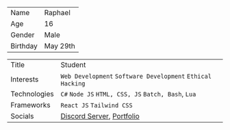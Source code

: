 <table>
  <tr>
    <td>Name</td>
    <td>Raphael</td>
  </tr>
  <tr>
    <td>Age</td>
    <td>16</td>
  </tr>
  <tr>
    <td>Gender</td>
    <td>Male</td>
  </tr>
  <tr>
    <td>Birthday</td>
    <td>May 29th</td>
  </tr>
</table>
<table>
  <tr>
    <td>Title</td>
    <td>Student</td>
  </tr>
  <tr>
    <td>Interests</td>
    <td><code>Web Development</code> <code>Software Development</code> <code>Ethical Hacking</code></td>
  </tr>
  <tr>
    <td>Technologies</td>
    <td><code>C#</code> <code>Node JS</code> <code>HTML, CSS, JS</code> <code>Batch, Bash</code>, <code>Lua</code></td>
  </tr>
  <tr>
    <td>Frameworks</td>
    <td><code>React JS</code> <code>Tailwind CSS</code></td>
  </tr>
  <tr>
    <td>Socials</td>
    <td><a href="https://dsc.gg/raphy">Discord Server</a>, <a href="https://raph-a-dev.ml">Portfolio</a></td>
  </tr>
</table>
